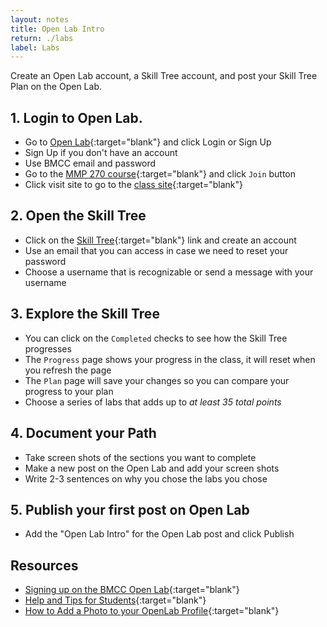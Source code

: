 ```yaml
---
layout: notes
title: Open Lab Intro
return: ./labs
label: Labs
---
```

<!-- 
<iframe width="560" height="315" src="https://www.youtube.com/embed/tLUm5UnBU94?rel=0" frameborder="0" allowfullscreen></iframe> -->

Create an Open Lab account, a Skill Tree account, and post your Skill Tree Plan on the Open Lab.

## 1. Login to Open Lab.
- Go to [Open Lab](https://openlab.bmcc.cuny.edu/){:target="blank"} and click Login or Sign Up
- Sign Up if you don't have an account
- Use BMCC email and password
- Go to the [MMP 270 course](https://openlab.bmcc.cuny.edu/groups/mmp-270-spring-2022/){:target="blank"} and click `Join` button
- Click visit site to go to the [class site](https://openlab.bmcc.cuny.edu/mmp-270-spring-2022/){:target="blank"}

## 2. Open the Skill Tree
- Click on the [Skill Tree](../skill_tree){:target="blank"} link and create an account
- Use an email that you can access in case we need to reset your password
- Choose a username that is recognizable or send a message with your username

## 3. Explore the Skill Tree
- You can click on the `Completed` checks to see how the Skill Tree progresses
- The `Progress` page shows your progress in the class, it will reset when you refresh the page
- The `Plan` page will save your changes so you can compare your progress to your plan
- Choose a series of labs that adds up to *at least 35 total points*

## 4. Document your Path
- Take screen shots of the sections you want to complete
- Make a new post on the Open Lab and add your screen shots
- Write 2-3 sentences on why you chose the labs you chose

## 5. Publish your first post on Open Lab
- Add the "Open Lab Intro" for the Open Lab post and click Publish

## Resources
- [Signing up on the BMCC Open Lab](https://openlab.bmcc.cuny.edu/blog/help/how-to-sign-up-and-log-in-to-bmcc-openlab-students-staff-faculty/){:target="blank"}
- [Help and Tips for Students](https://openlab.bmcc.cuny.edu/blog/help/bmcc-openlab-help-for-students/){:target="blank"}
- [How to Add a Photo to your OpenLab Profile](https://openlab.bmcc.cuny.edu/blog/help/how-to-add-a-photo-to-your-openlab-profile-video-tutorial/){:target="blank"}